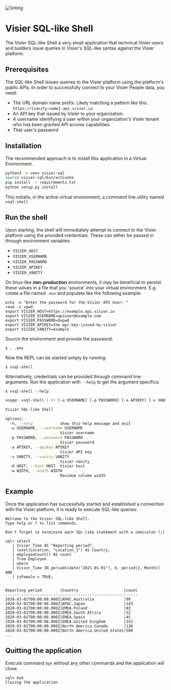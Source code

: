 ![linting](https://github.com/visier/sql-shell/actions/workflows/pylint.yml/badge.svg)
# Visier SQL-like Shell
The Visier SQL-like Shell a very small application that technical Visier users and builders issue queries in Visier's SQL-like syntax against the Visier platform.

## Prerequisites
The SQL-like Shell issues queries to the Visier platform using the platform's public APIs. In order to successfully connect to your Visier People data, you need:
* The URL domain name prefix. Likely matching a pattern like this: `https://{vanity-name}.api.visier.io`.
* An API key that issued by Visier to your organization.
* A username identifying a user within your organization's Visier tenant who has been granted API access capabilities.
* That user's password

## Installation
The recommended approach is to install this application in a Virtual Environment.
```sh
python3 -m venv visier-sql
source visier-sql/bin/activate
pip install -r requirements.txt
python setup.py install
```
This installs, in the active virtual environment, a command line utility named `vsql-shell`

## Run the shell
Upon starting, the shell will immediately attempt to connect to the Visier platform using the provided credentials. These can either be passed in through environment variables:
* `VISIER_HOST`
* `VISIER_USERNAME`
* `VISIER_PASSWORD`
* `VISIER_APIKEY`
* `VISIER_VANITY`

On linux-like **non-production** environments, it may be beneficial to persist these values in a file that you 'source' into your virtual environment. E.g. create a file named `.env` and populate like the following example:
```
echo -n "Enter the password for the Visier API User: "
read -s vpwd
export VISIER_HOST=https://example.api.visier.io
export VISIER_USERNAME=apiuser@example.com
export VISIER_PASSWORD=$vpwd
export VISIER_APIKEY=the-api-key-issued-by-visier
export VISIER_VANITY=example
```

Source the environment and provide the password:
```
$ . .env
```

Now the REPL can be started simply by running:
```
$ vsql-shell
```

Alternatively, credentials can be provided through command line arguments. Run the application with `--help` to get the argument specifics:

```
$ vsql-shell --help`
```

```sh
usage: vsql-shell [-h] [-u USERNAME] [-p PASSWORD] [-a APIKEY] [-v VANITY] [-H HOST] [-w WIDTH]

Visier SQL-like Shell

options:
  -h, --help            show this help message and exit
  -u USERNAME, --username USERNAME
                        Visier username
  -p PASSWORD, --password PASSWORD
                        Visier password
  -a APIKEY, --apikey APIKEY
                        Visier API key
  -v VANITY, --vanity VANITY
                        Visier vanity
  -H HOST, --host HOST  Visier host
  -w WIDTH, --width WIDTH
                        Maximum column width
```
## Example
Once the application has successfully started and established a connection with the Visier platform, it is ready to execute SQL-like queries:
```
Welcome to the Visier SQL-like Shell.
Type help or ? to list commands.

Don't forget to terminate each SQL-like statement with a semicolon (;)

sql> select
   | Visier_Time AS "Reporting period",
   | level(Location, "Location_1") AS Country,
   | employeeCount() AS count
   | from Employee
   | where 
   | Visier_Time IN periods(date("2021-01-01"), 6, period(2, Month)) AND
   | isFemale = TRUE;


Reporting period        |Country                    |count
----------------------------------------------------------
2020-03-01T00:00:00.000Z|APAC.Australia             |99   
2020-03-01T00:00:00.000Z|APAC.Japan                 |143  
2020-03-01T00:00:00.000Z|EMEA.Poland                |83   
2020-03-01T00:00:00.000Z|EMEA.South Africa          |12   
2020-03-01T00:00:00.000Z|EMEA.Spain                 |45   
2020-03-01T00:00:00.000Z|EMEA.United Kingdom        |152  
2020-03-01T00:00:00.000Z|North America.Canada       |138  
2020-03-01T00:00:00.000Z|North America.United States|500  
...
```

## Quitting the application
Execute command `bye` without any other commands and the application will close.
```
sql> bye
Closing the application
```
